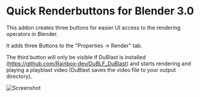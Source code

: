 # Quick Renderbuttons for Blender 3.0
This addon creates three buttons for easier UI access to the rendering operators in Blender.

It adds three Buttons to the "Properties -> Render" tab. 

The third button will only be visible if DuBlast is installed (https://github.com/Rainbox-dev/DuBLF_DuBlast) and starts rendering and playing a playblast video (DuBlast saves the video file to your output directory).


![Screenshot](https://i.imgur.com/KYdP3Qd.png)

